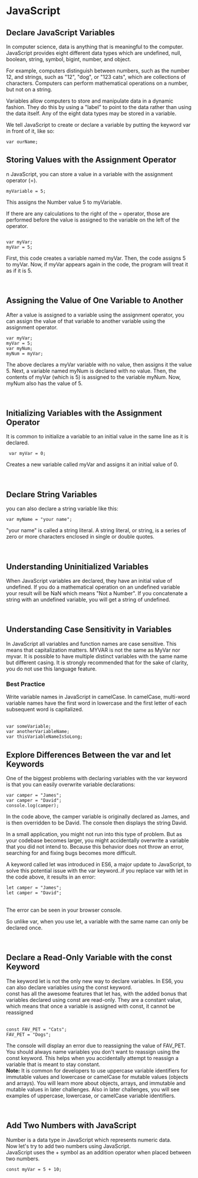 # JavaScript
<h2>Declare JavaScript Variables</h2>
<p>In computer science, data is anything that is meaningful to the computer. JavaScript provides eight different data types which are undefined, null, boolean, string, symbol, bigint, number, and object.</p>
<p>For example, computers distinguish between numbers, such as the number 12, and strings, such as "12", "dog", or "123 cats", which are collections of characters. Computers can perform mathematical operations on a number, but not on a string.</p>
<p>Variables allow computers to store and manipulate data in a dynamic fashion. They do this by using a "label" to point to the data rather than using the data itself. Any of the eight data types may be stored in a variable.</p>
<p>We tell JavaScript to create or declare a variable by putting the keyword var in front of it, like so:</p>
<code>var ourName;</code>
  
<h2>Storing Values with the Assignment Operator</h2>
<p>n JavaScript, you can store a value in a variable with the assignment operator (=).</p>
<code>myVariable = 5;</code>
<p>This assigns the Number value 5 to myVariable.</p>

<p>If there are any calculations to the right of the = operator, those are performed before the value is assigned to the variable on the left of the operator.
</p>
<code>
var myVar;
myVar = 5;
</code>
<p>
First, this code creates a variable named myVar. Then, the code assigns 5 to myVar. Now, if myVar appears again in the code, the program will treat it as if it is 5.</p>
<br>
<h2>Assigning the Value of One Variable to Another</h2>
<p>After a value is assigned to a variable using the assignment operator, you can assign the value of that variable to another variable using the assignment operator.</p>
<code>var myVar;
myVar = 5;
var myNum;
myNum = myVar;</code>
<p>The above declares a myVar variable with no value, then assigns it the value 5. Next, a variable named myNum is declared with no value. Then, the contents of myVar (which is 5) is assigned to the variable myNum. Now, myNum also has the value of 5.</p>
<br>
<h2>Initializing Variables with the Assignment Operator</h2>
<p>It is common to initialize a variable to an initial value in the same line as it is declared.</p>
<code> var myVar = 0;</code>
<p>
Creates a new variable called myVar and assigns it an initial value of 0.</p>
<br>
<h2>Declare String Variables</h2>
<p> you can also declare a string variable like this:</p>
<code>var myName = "your name";</code>
<p>"your name" is called a string literal. A string literal, or string, is a series of zero or more characters enclosed in single or double quotes.</p>
<br>
<h2>Understanding Uninitialized Variables</h2>
<p>When JavaScript variables are declared, they have an initial value of undefined. If you do a mathematical operation on an undefined variable your result will be NaN which means "Not a Number". If you concatenate a string with an undefined variable, you will get a string of undefined.</p>
<br>
<h2>Understanding Case Sensitivity in Variables</h2>
<p>In JavaScript all variables and function names are case sensitive. This means that capitalization matters. MYVAR is not the same as MyVar nor myvar. It is possible to have multiple distinct variables with the same name but different casing. It is strongly recommended that for the sake of clarity, you do not use this language feature.</p>
<h3>Best Practice</h3>
<p>Write variable names in JavaScript in camelCase. In camelCase, multi-word variable names have the first word in lowercase and the first letter of each subsequent word is capitalized.</p>

<br>
<code>var someVariable;
var anotherVariableName;
var thisVariableNameIsSoLong;</code>
<br>
<h2>Explore Differences Between the var and let Keywords</h2>
<p>One of the biggest problems with declaring variables with the var keyword is that you can easily overwrite variable declarations:</p>
<code>var camper = "James";
var camper = "David";
console.log(camper);</code>
<br>
<p>In the code above, the camper variable is originally declared as James, and is then overridden to be David. The console then displays the string David.</p>
<p>In a small application, you might not run into this type of problem. But as your codebase becomes larger, you might accidentally overwrite a variable that you did not intend to. Because this behavior does not throw an error, searching for and fixing bugs becomes more difficult.</p>
<p>A keyword called let was introduced in ES6, a major update to JavaScript, to solve this potential issue with the var keyword..if you replace var with let in the code above, it results in an error:</p>
<code>let camper = "James";
let camper = "David";
</code>
<br>
<p>The error can be seen in your browser console.

So unlike var, when you use let, a variable with the same name can only be declared once.</p>
<br>
<h2>Declare a Read-Only Variable with the const Keyword</h2>
<p>The keyword let is not the only new way to declare variables. In ES6, you can also declare variables using the const keyword.
<br>
const has all the awesome features that let has, with the added bonus that variables declared using const are read-only. They are a constant value, which means that once a variable is assigned with const, it cannot be reassigned</p>
<br>
<code>const FAV_PET = "Cats";
FAV_PET = "Dogs";</code>
<br>
<p>The console will display an error due to reassigning the value of FAV_PET.
<br>
You should always name variables you don't want to reassign using the const keyword. This helps when you accidentally attempt to reassign a variable that is meant to stay constant.
<br>
<b>Note:</b> It is common for developers to use uppercase variable identifiers for immutable values and lowercase or camelCase for mutable values (objects and arrays). You will learn more about objects, arrays, and immutable and mutable values in later challenges. Also in later challenges, you will see examples of uppercase, lowercase, or camelCase variable identifiers.</p>
<br>
<h2>Add Two Numbers with JavaScript</h2>
<p>Number is a data type in JavaScript which represents numeric data.
<br>
Now let's try to add two numbers using JavaScript.
<br>
JavaScript uses the + symbol as an addition operator when placed between two numbers.</p>
<code>const myVar = 5 + 10;</code>
